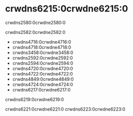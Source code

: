 ---
---

# crwdns6215:0crwdne6215:0

crwdns2580:0crwdne2580:0

crwdns2582:0crwdne2582:0

- crwdns4716:0crwdne4716:0
- crwdns4718:0crwdne4718:0
- crwdns3458:0crwdne3458:0
- crwdns2592:0crwdne2592:0
- crwdns2594:0crwdne2594:0
- crwdns4720:0crwdne4720:0
- crwdns4722:0crwdne4722:0
- crwdns4849:0crwdne4849:0
- crwdns4724:0crwdne4724:0
- crwdns6217:0crwdne6217:0

crwdns6219:0crwdne6219:0

crwdns6221:0crwdne6221:0 crwdns6223:0crwdne6223:0
